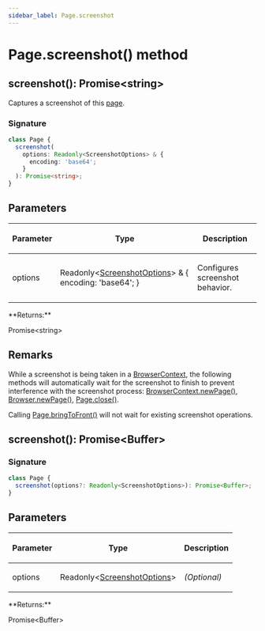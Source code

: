 ```yaml
---
sidebar_label: Page.screenshot
---
```


# Page.screenshot() method

<h2 id="overload-0">screenshot(): Promise&lt;string&gt;</h2>

Captures a screenshot of this [page](./puppeteer.page.md).

### Signature

```typescript
class Page {
  screenshot(
    options: Readonly<ScreenshotOptions> & {
      encoding: 'base64';
    }
  ): Promise<string>;
}
```

## Parameters

<table><thead><tr><th>

Parameter

</th><th>

Type

</th><th>

Description

</th></tr></thead>
<tbody><tr><td>

options

</td><td>

Readonly&lt;[ScreenshotOptions](./puppeteer.screenshotoptions.md)&gt; &amp; &#123; encoding: 'base64'; &#125;

</td><td>

Configures screenshot behavior.

</td></tr>
</tbody></table>
**Returns:**

Promise&lt;string&gt;

## Remarks

While a screenshot is being taken in a [BrowserContext](./puppeteer.browsercontext.md), the following methods will automatically wait for the screenshot to finish to prevent interference with the screenshot process: [BrowserContext.newPage()](./puppeteer.browsercontext.newpage.md), [Browser.newPage()](./puppeteer.browser.newpage.md), [Page.close()](./puppeteer.page.close.md).

Calling [Page.bringToFront()](./puppeteer.page.bringtofront.md) will not wait for existing screenshot operations.

<h2 id="overload">screenshot(): Promise&lt;Buffer&gt;</h2>

### Signature

```typescript
class Page {
  screenshot(options?: Readonly<ScreenshotOptions>): Promise<Buffer>;
}
```

## Parameters

<table><thead><tr><th>

Parameter

</th><th>

Type

</th><th>

Description

</th></tr></thead>
<tbody><tr><td>

options

</td><td>

Readonly&lt;[ScreenshotOptions](./puppeteer.screenshotoptions.md)&gt;

</td><td>

_(Optional)_

</td></tr>
</tbody></table>
**Returns:**

Promise&lt;Buffer&gt;
